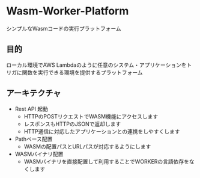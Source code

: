 # Wasm-Worker-Platform
シンプルなWasmコードの実行プラットフォーム

## 目的
ローカル環境でAWS Lambdaのように任意のシステム・アプリケーションをトリガに関数を実行できる環境を提供するプラットフォーム

## アーキテクチャ
* Rest API 起動
  * HTTPのPOSTリクエストでWASM機能にアクセスします
  * レスポンスもHTTPのJSONで返却します
  * HTTP通信に対応したアプリケーションとの連携をしやすくします
* Pathベース配置
  * WASMの配置パスとURLパスが対応するようにします
* WASMバイナリ配置
  * WASMバイナリを直接配置して利用することでWORKERの言語依存をなくします


